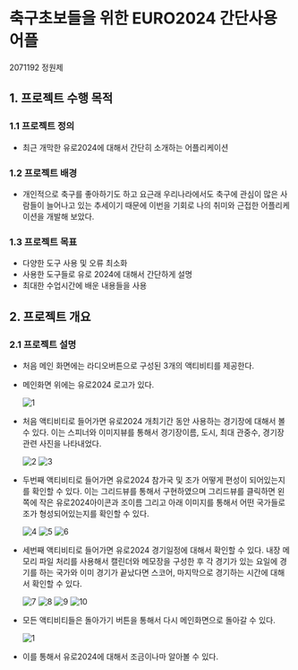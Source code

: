 # 축구초보들을 위한 EURO2024 간단사용어플
2071192 정원제

## 1. 프로젝트 수행 목적

### 1.1 프로젝트 정의
- 최근 개막한 유로2024에 대해서 간단히 소개하는 어플리케이션
  
### 1.2 프로젝트 배경
- 개인적으로 축구를 좋아하기도 하고 요근래 우리나라에서도 축구에 관심이 많은 사람들이 늘어나고 있는 추세이기 때문에 이번을 기회로 나의 취미와 근접한 어플리케이션을 개발해 보았다.
    
### 1.3 프로젝트 목표
- 다양한 도구 사용 및 오류 최소화
- 사용한 도구들로 유로 2024에 대해서 간단하게 설명 
- 최대한 수업시간에 배운 내용들을 사용

## 2. 프로젝트 개요

### 2.1 프로젝트 설명
- 처음 메인 화면에는 라디오버튼으로 구성된 3개의 액티비티를 제공한다.
- 메인화면 위에는 유로2024 로고가 있다.
  
  ![1](https://github.com/Jungwonje/-/assets/172956248/7321d26c-408d-481f-90cf-fae33e1b7bd8)
- 처음 액티비티로 들어가면 유로2024 개최기간 동안 사용하는 경기장에 대해서 볼 수 있다. 이는 스피너와 이미지뷰를 통해서 경기장이름, 도시, 최대 관중수, 경기장 관련 사진을 나타내었다.
  
  ![2](https://github.com/Jungwonje/-/assets/172956248/3ba67e4e-beed-4829-ae31-f1db3deab07a)
  ![3](https://github.com/Jungwonje/-/assets/172956248/53fda46b-ebfd-4966-9a63-9fc8174cf061)
- 두번째 액티비티로 들어가면 유로2024 참가국 및 조가 어떻게 편성이 되어있는지를 확인할 수 있다. 이는 그리드뷰를 통해서 구현하였으며 그리드뷰를 클릭하면 왼쪽에 작은 유로2024아이콘과 조이름 그리고 아래 이미지를 통해서 어떤 국가들로 조가 형성되어있는지를 확인할 수 있다.
  
  ![4](https://github.com/Jungwonje/-/assets/172956248/e130c27d-3920-45a7-ae30-a0e0a3ba7e80)
  ![5](https://github.com/Jungwonje/-/assets/172956248/092afb0a-fd7a-4dd0-88f8-5277ebbe8840)
  ![6](https://github.com/Jungwonje/-/assets/172956248/3735b01f-a5d8-4f69-b6bd-76fd5a118b66)
- 세번째 액티비티로 들어가면 유로2024 경기일정에 대해서 확인할 수 있다. 내장 메모리 파일 처리를 사용해서 캘린더와 메모장을 구성한 후 각 경기가 있는 요일에 경기를 하는 국가와 이미 경기가 끝났다면 스코어, 마지막으로 경기하는 시간에 대해서 확인할 수 있다.
  
  ![7](https://github.com/Jungwonje/-/assets/172956248/067cad30-7479-454a-9ce8-10ba35bd56f6)
  ![8](https://github.com/Jungwonje/-/assets/172956248/6e6b2b5a-754d-43c1-ba92-b89383731204)
  ![9](https://github.com/Jungwonje/-/assets/172956248/670b7126-33aa-4cf3-ac31-44253f20a0df)
  ![10](https://github.com/Jungwonje/-/assets/172956248/db6212a6-1377-4482-9fed-c832b6c30431)
- 모든 액티비티들은 돌아가기 버튼을 통해서 다시 메인화면으로 돌아갈 수 있다.
  
  ![1](https://github.com/Jungwonje/-/assets/172956248/7321d26c-408d-481f-90cf-fae33e1b7bd8)
- 이를 통해서 유로2024에 대해서 조금이나마 알아볼 수 있다.
